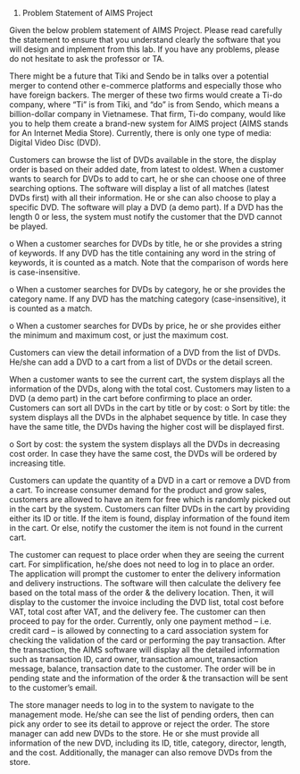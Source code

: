 1. Problem Statement of AIMS Project

Given the below problem statement of AIMS Project. Please read carefully the statement to ensure that you understand clearly the software that you will design and implement from this lab. If you have any problems, please do not hesitate to ask the professor or TA.

There might be a future that Tiki and Sendo be in talks over a potential merger to contend other e-commerce platforms and especially those who have foreign backers. The merger of these two firms would create a Ti-do company, where “Ti” is from Tiki, and “do” is from Sendo, which means a billion-dollar company in Vietnamese. That firm, Ti-do company, would like you to help them create a brand-new system for AIMS project (AIMS stands for An Internet Media Store). Currently, there is only one type of media: Digital Video Disc (DVD).

Customers can browse the list of DVDs available in the store, the display order is based on their added date, from latest to oldest. When a customer wants to search for DVDs to add to cart, he or she can choose one of three searching options. The software will display a list of all matches (latest DVDs first) with all their information. He or she can also choose to play a specific DVD. The software will play a DVD (a demo part). If a DVD has the length 0 or less, the system must notify the customer that the DVD cannot be played.

o	When a customer searches for DVDs by title, he or she provides a string of keywords. If any DVD has the title containing any word in the string of keywords, it is counted as a match. Note that the comparison of words here is case-insensitive.

o	When a customer searches for DVDs by category, he or she provides the category name. If any DVD has the matching category (case-insensitive), it is counted as a match.

o	When a customer searches for DVDs by price, he or she provides either the minimum and maximum cost, or just the maximum cost. 

Customers can view the detail information of a DVD from the list of DVDs. He/she can add a DVD to a cart from a list of DVDs or the detail screen.

When a customer wants to see the current cart, the system displays all the information of the DVDs, along with the total cost. Customers may listen to a DVD (a demo part) in the cart before confirming to place an order. Customers can sort all DVDs in the cart by title or by cost:
o	Sort by title: the system displays all the DVDs in the alphabet sequence by title. In case they have the same title, the DVDs having the higher cost will be displayed first. 

o	Sort by cost: the system the system displays all the DVDs in decreasing cost order. In case they have the same cost, the DVDs will be ordered by increasing title.

Customers can update the quantity of a DVD in a cart or remove a DVD from a cart. To increase consumer demand for the product and grow sales, customers are allowed to have an item for free which is randomly picked out in the cart by the system. Customers can filter DVDs in the cart by providing either its ID or title. If the item is found, display information of the found item in the cart. Or else, notify the customer the item is not found in the current cart. 

The customer can request to place order when they are seeing the current cart. For simplification, he/she does not need to log in to place an order. The application will prompt the customer to enter the delivery information and delivery instructions. The software will then calculate the delivery fee based on the total mass of the order & the delivery location. Then, it will display to the customer the invoice including the DVD list, total cost before VAT, total cost after VAT, and the delivery fee. The customer can then proceed to pay for the order. Currently, only one payment method – i.e. credit card – is allowed by connecting to a card association system for checking the validation of the card or performing the pay transaction. After the transaction, the AIMS software will display all the detailed information such as transaction ID, card owner, transaction amount, transaction message, balance, transaction date to the customer. The order will be in pending state and the information of the order & the transaction will be sent to the customer’s email.

The store manager needs to log in to the system to navigate to the management mode. He/she can see the list of pending orders, then can pick any order to see its detail to approve or reject the order. The store manager can add new DVDs to the store. He or she must provide all information of the new DVD, including its ID, title, category, director, length, and the cost. Additionally, the manager can also remove DVDs from the store. 

